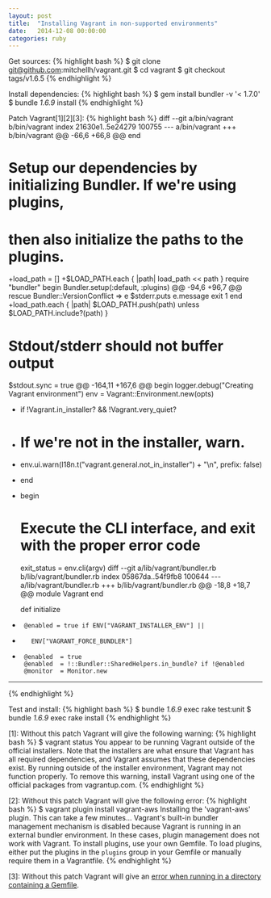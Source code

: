 ```yaml
---
layout: post
title:  "Installing Vagrant in non-supported environments"
date:   2014-12-08 00:00:00
categories: ruby
---
```


Get sources:
{% highlight bash %}
$ git clone git@github.com:mitchellh/vagrant.git
$ cd vagrant
$ git checkout tags/v1.6.5
{% endhighlight %}

Install dependencies:
{% highlight bash %}
$ gem install bundler -v '< 1.7.0'
$ bundle _1.6.9_ install
{% endhighlight %}

Patch Vagrant[1][2][3]:
{% highlight bash %}
diff --git a/bin/vagrant b/bin/vagrant
index 21630e1..5e24279 100755
--- a/bin/vagrant
+++ b/bin/vagrant
@@ -66,6 +66,8 @@ end

 # Setup our dependencies by initializing Bundler. If we're using plugins,
 # then also initialize the paths to the plugins.
+load_path = []
+$LOAD_PATH.each { |path| load_path << path }
 require "bundler"
 begin
   Bundler.setup(:default, :plugins)
@@ -94,6 +96,7 @@ rescue Bundler::VersionConflict => e
   $stderr.puts e.message
   exit 1
 end
+load_path.each { |path| $LOAD_PATH.push(path) unless $LOAD_PATH.include?(path) }

 # Stdout/stderr should not buffer output
 $stdout.sync = true
@@ -164,11 +167,6 @@ begin
   logger.debug("Creating Vagrant environment")
   env = Vagrant::Environment.new(opts)

-  if !Vagrant.in_installer? && !Vagrant.very_quiet?
-    # If we're not in the installer, warn.
-    env.ui.warn(I18n.t("vagrant.general.not_in_installer") + "\n", prefix: false)
-  end
-
   begin
     # Execute the CLI interface, and exit with the proper error code
     exit_status = env.cli(argv)
diff --git a/lib/vagrant/bundler.rb b/lib/vagrant/bundler.rb
index 05867da..54f9fb8 100644
--- a/lib/vagrant/bundler.rb
+++ b/lib/vagrant/bundler.rb
@@ -18,8 +18,7 @@ module Vagrant
     end

     def initialize
-      @enabled = true if ENV["VAGRANT_INSTALLER_ENV"] ||
-        ENV["VAGRANT_FORCE_BUNDLER"]
+      @enabled  = true
       @enabled  = !::Bundler::SharedHelpers.in_bundle? if !@enabled
       @monitor  = Monitor.new

---
{% endhighlight %}

Test and install:
{% highlight bash %}
$ bundle _1.6.9_ exec rake test:unit
$ bundle _1.6.9_ exec rake install
{% endhighlight %}

[1]: Without this patch Vagrant will give the following warning:
{% highlight bash %}
$ vagrant status
You appear to be running Vagrant outside of the official installers.
Note that the installers are what ensure that Vagrant has all required
dependencies, and Vagrant assumes that these dependencies exist. By
running outside of the installer environment, Vagrant may not function
properly. To remove this warning, install Vagrant using one of the
official packages from vagrantup.com.
{% endhighlight %}

[2]: Without this patch Vagrant will give the following error:
{% highlight bash %}
$ vagrant plugin install vagrant-aws
Installing the 'vagrant-aws' plugin. This can take a few minutes...
Vagrant's built-in bundler management mechanism is disabled because
Vagrant is running in an external bundler environment. In these
cases, plugin management does not work with Vagrant. To install
plugins, use your own Gemfile. To load plugins, either put the
plugins in the `plugins` group in your Gemfile or manually require
them in a Vagrantfile.
{% endhighlight %}

[3]: Without this patch Vagrant will give an [error when running in a directory
containing a Gemfile](https://github.com/mitchellh/vagrant/issues/5172).
